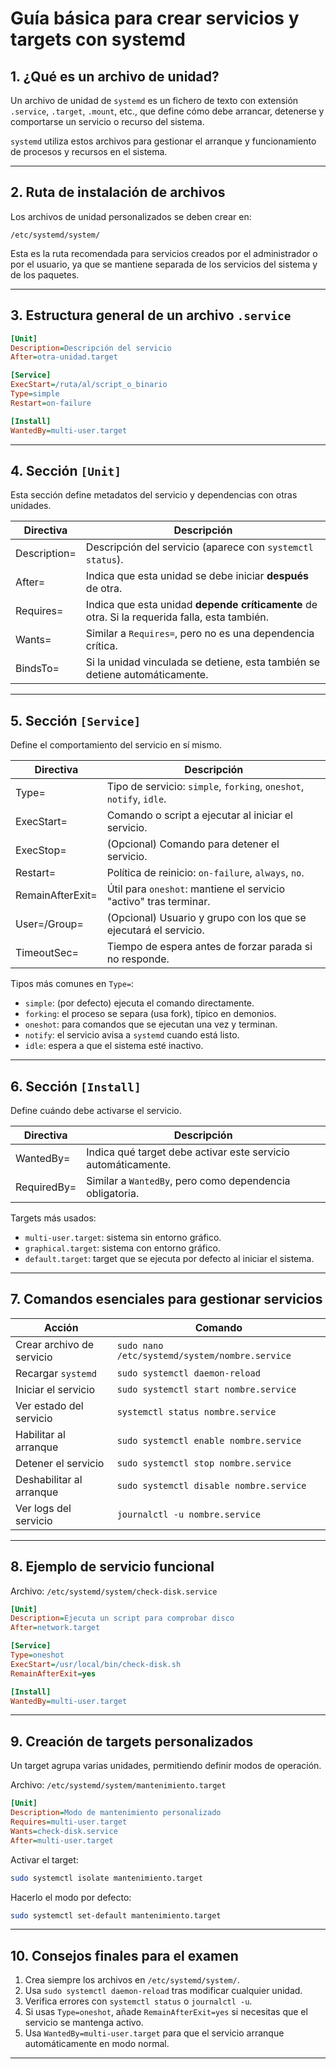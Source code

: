 # Guía básica para crear servicios y targets con systemd

## 1. ¿Qué es un archivo de unidad?

Un archivo de unidad de `systemd` es un fichero de texto con extensión `.service`, `.target`, `.mount`, etc., que define cómo debe arrancar, detenerse y comportarse un servicio o recurso del sistema.

`systemd` utiliza estos archivos para gestionar el arranque y funcionamiento de procesos y recursos en el sistema.

---

## 2. Ruta de instalación de archivos

Los archivos de unidad personalizados se deben crear en:

```
/etc/systemd/system/
```

Esta es la ruta recomendada para servicios creados por el administrador o por el usuario, ya que se mantiene separada de los servicios del sistema y de los paquetes.

---

## 3. Estructura general de un archivo `.service`

```ini
[Unit]
Description=Descripción del servicio
After=otra-unidad.target

[Service]
ExecStart=/ruta/al/script_o_binario
Type=simple
Restart=on-failure

[Install]
WantedBy=multi-user.target
```

---

## 4. Sección `[Unit]`

Esta sección define metadatos del servicio y dependencias con otras unidades.

| Directiva    | Descripción                                                                                   |
| ------------ | --------------------------------------------------------------------------------------------- |
| Description= | Descripción del servicio (aparece con `systemctl status`).                                    |
| After=       | Indica que esta unidad se debe iniciar **después** de otra.                                   |
| Requires=    | Indica que esta unidad **depende críticamente** de otra. Si la requerida falla, esta también. |
| Wants=       | Similar a `Requires=`, pero no es una dependencia crítica.                                    |
| BindsTo=     | Si la unidad vinculada se detiene, esta también se detiene automáticamente.                   |

---

## 5. Sección `[Service]`

Define el comportamiento del servicio en sí mismo.

| Directiva        | Descripción                                                         |
| ---------------- | ------------------------------------------------------------------- |
| Type=            | Tipo de servicio: `simple`, `forking`, `oneshot`, `notify`, `idle`. |
| ExecStart=       | Comando o script a ejecutar al iniciar el servicio.                 |
| ExecStop=        | (Opcional) Comando para detener el servicio.                        |
| Restart=         | Política de reinicio: `on-failure`, `always`, `no`.                 |
| RemainAfterExit= | Útil para `oneshot`: mantiene el servicio "activo" tras terminar.   |
| User=/Group=     | (Opcional) Usuario y grupo con los que se ejecutará el servicio.    |
| TimeoutSec=      | Tiempo de espera antes de forzar parada si no responde.             |

Tipos más comunes en `Type=`:

* `simple`: (por defecto) ejecuta el comando directamente.
* `forking`: el proceso se separa (usa fork), típico en demonios.
* `oneshot`: para comandos que se ejecutan una vez y terminan.
* `notify`: el servicio avisa a `systemd` cuando está listo.
* `idle`: espera a que el sistema esté inactivo.

---

## 6. Sección `[Install]`

Define cuándo debe activarse el servicio.

| Directiva   | Descripción                                                   |
| ----------- | ------------------------------------------------------------- |
| WantedBy=   | Indica qué target debe activar este servicio automáticamente. |
| RequiredBy= | Similar a `WantedBy`, pero como dependencia obligatoria.      |

Targets más usados:

* `multi-user.target`: sistema sin entorno gráfico.
* `graphical.target`: sistema con entorno gráfico.
* `default.target`: target que se ejecuta por defecto al iniciar el sistema.

---

## 7. Comandos esenciales para gestionar servicios

| Acción                    | Comando                                        |
| ------------------------- | ---------------------------------------------- |
| Crear archivo de servicio | `sudo nano /etc/systemd/system/nombre.service` |
| Recargar `systemd`        | `sudo systemctl daemon-reload`                 |
| Iniciar el servicio       | `sudo systemctl start nombre.service`          |
| Ver estado del servicio   | `systemctl status nombre.service`              |
| Habilitar al arranque     | `sudo systemctl enable nombre.service`         |
| Detener el servicio       | `sudo systemctl stop nombre.service`           |
| Deshabilitar al arranque  | `sudo systemctl disable nombre.service`        |
| Ver logs del servicio     | `journalctl -u nombre.service`                 |

---

## 8. Ejemplo de servicio funcional

Archivo: `/etc/systemd/system/check-disk.service`

```ini
[Unit]
Description=Ejecuta un script para comprobar disco
After=network.target

[Service]
Type=oneshot
ExecStart=/usr/local/bin/check-disk.sh
RemainAfterExit=yes

[Install]
WantedBy=multi-user.target
```

---

## 9. Creación de targets personalizados

Un target agrupa varias unidades, permitiendo definir modos de operación.

Archivo: `/etc/systemd/system/mantenimiento.target`

```ini
[Unit]
Description=Modo de mantenimiento personalizado
Requires=multi-user.target
Wants=check-disk.service
After=multi-user.target
```

Activar el target:

```bash
sudo systemctl isolate mantenimiento.target
```

Hacerlo el modo por defecto:

```bash
sudo systemctl set-default mantenimiento.target
```

---

## 10. Consejos finales para el examen

1. Crea siempre los archivos en `/etc/systemd/system/`.
2. Usa `sudo systemctl daemon-reload` tras modificar cualquier unidad.
3. Verifica errores con `systemctl status` o `journalctl -u`.
4. Si usas `Type=oneshot`, añade `RemainAfterExit=yes` si necesitas que el servicio se mantenga activo.
5. Usa `WantedBy=multi-user.target` para que el servicio arranque automáticamente en modo normal.

---

